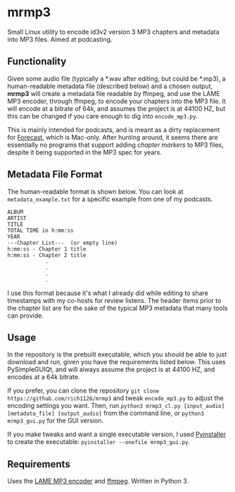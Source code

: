# mrmp3
Small Linux utility to encode id3v2 version 3 MP3 chapters and metadata into MP3 files. Aimed at podcasting.

## Functionality

Given some audio file (typically a \*.wav after editing, but could be \*.mp3), a human-readable metadata file (described below) and a chosen output, **mrmp3** will create a metadata file readable by ffmpeg, and use the LAME MP3 encoder, through ffmpeg, to encode your chapters into the MP3 file. It will encode at a bitrate of 64k, and assumes the project is at 44100 HZ, but this can be changed if you care enough to dig into `encode_mp3.py`. 

This is mainly intended for podcasts, and is meant as a dirty replacement for [Forecast](https://overcast.fm/forecast), which is Mac-only. After hunting around, it seems there are essentially no programs that support adding *chapter markers* to MP3 files, despite it being supported in the MP3 spec for years. 

## Metadata File Format

The human-readable format is shown below. You can look at `metadata_example.txt` for a specific example from one of my podcasts.

```
ALBUM
ARTIST
TITLE
TOTAL TIME in h:mm:ss
YEAR
---Chapter List---  (or empty line)
h:mm:ss - Chapter 1 title
h:mm:ss - Chapter 2 title
	        .
        	.
	        .
	        .
```
I use this format because it's what I already did while editing to share timestamps with my co-hosts for review listens. The header items prior to the chapter list are for the sake of the typical MP3 metadata that many tools can provide.

## Usage

In the repository is the prebuilt executable, which you should be able to just download and run, given you have the requirements listed below. This uses PySimpleGUIQt, and will always assume the project is at 44100 HZ, and encodes at a 64k bitrate.

If you prefer, you can clone the repository
`git clone https://github.com/rich1126/mrmp3` and tweak `encode_mp3.py` to adjust the encoding settings you want. Then, run `python3 mrmp3_cl.py [input_audio] [metadata_file] [output_audio]` from the command line, or `python3 mrmp3_gui.py` for the GUI version.

If you make tweaks and want a single executable version, I used [Pyinstaller](http://www.pyinstaller.org/) to create the executable: `pyinstaller --onefile mrmp3_gui.py`.

## Requirements
Uses the [LAME MP3 encoder](https://lame.sourceforge.io/) and [ffmpeg](https://ffmpeg.org/). Written in Python 3.
